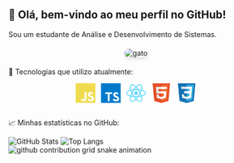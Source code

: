 ## 👋 Olá, bem-vindo ao meu perfil no GitHub!

Sou um estudante de Análise e Desenvolvimento de Sistemas.
<div align="center" style="margin: 20px 0;">
    <img 
        alt="gato" 
        src="https://media0.giphy.com/media/v1.Y2lkPTc5MGI3NjExdjloaTgwa2dkMXFiMGs4d3B5eTVvbWlsejZsMmozbHNsZ3VjemQzNCZlcD12MV9pbnRlcm5hbF9naWZfYnlfaWQmY3Q9Zw/E6jscXfv3AkWQ/giphy.webp" 
        style="border-radius: 15px; box-shadow: 0px 4px 6px rgba(0, 0, 0, 0.1); max-width: 200px; width: 20%;">
</div>

🚀 Tecnologias que utilizo atualmente:
<div style="display: flex; justify-content: center; align-items: center; gap: 10px;">
  <img alt="JavaScript" height="40" width="40" src="https://raw.githubusercontent.com/devicons/devicon/master/icons/javascript/javascript-plain.svg"> 
  <img alt="TypeScript" height="40" width="40" src="https://raw.githubusercontent.com/devicons/devicon/master/icons/typescript/typescript-plain.svg"> 
  <img alt="React" height="40" width="40" src="https://raw.githubusercontent.com/devicons/devicon/master/icons/react/react-original.svg"> 
  <img alt="HTML" height="40" width="40" src="https://raw.githubusercontent.com/devicons/devicon/master/icons/html5/html5-original.svg">
  <img alt="CSS" height="40" width="40" src="https://raw.githubusercontent.com/devicons/devicon/master/icons/css3/css3-original.svg">
</div>

##

📈 Minhas estatísticas no GitHub:
<div> <img height="165em" src="https://github-readme-stats.vercel.app/api?username=br1ansouza&theme=blueberry&count_private=true&hide_border=true&line_height=20" alt="GitHub Stats"> 
  <img height="165em" src="https://github-readme-stats.vercel.app/api/top-langs/?username=br1ansouza&layout=compact&theme=blueberry&count_private=true&hide_border=true" alt="Top Langs"> 
</div>

<picture>
  <source media="(prefers-color-scheme: dark)" srcset="https://raw.githubusercontent.com/br1ansouza/br1ansouza/output/github-contribution-grid-snake-dark.svg">
  <source media="(prefers-color-scheme: light)" srcset="https://raw.githubusercontent.com/br1ansouza/br1ansouza/output/github-contribution-grid-snake.svg">
  <img alt="github contribution grid snake animation" src="https://raw.githubusercontent.com/br1ansouza/PedroJanneo/output/github-contribution-grid-snake.svg">
</picture>

